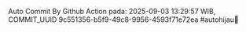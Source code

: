 Auto Commit By Github Action pada: 2025-09-03 13:29:57 WIB, COMMIT_UUID 9c551356-b5f9-49c8-9956-4593f71e72ea #autohijau🗿
